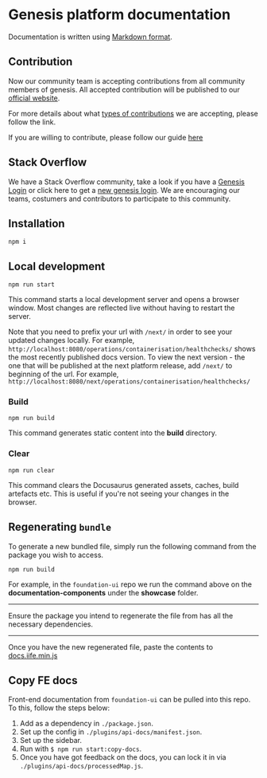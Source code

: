 # Genesis platform documentation

Documentation is written using [Markdown format](markdown-syntax.md).

## Contribution

Now our community team is accepting contributions from all community members of genesis. All accepted contribution will be published to our [official website](https://learn.genesis.global/).

For more details about what [types of contributions](./Type-of-contribution.md) we are accepting, please follow the link. 

If you are willing to contribute, please follow our guide [here](./how-to-contribute.md)

## Stack Overflow

We have a Stack Overflow community, take a look if you have a [Genesis Login](https://stackoverflowteams.com/users/login?ssrc=channels&returnurl=%2fc%2fgenesis-global%2fquestions) or click here to get a [new genesis login](https://genesis.global/contact-us/). We are encouraging our teams, costumers and contributors to participate to this community. 

## Installation

```
npm i
```

## Local development

```
npm run start
```

This command starts a local development server and opens a browser window. Most changes are reflected live without having to restart the server.

Note that you need to prefix your url with `/next/` in order to see your updated changes locally. For example, `http://localhost:8080/operations/containerisation/healthchecks/` shows the most recently published docs version.  To view the next version - the one that will be published at the next platform release, add `/next/` to beginning of the url. For example, `http://localhost:8080/next/operations/containerisation/healthchecks/`

### Build

```
npm run build
```

This command generates static content into the **build** directory.

### Clear

```
npm run clear
```

This command clears the Docusaurus generated assets, caches, build artefacts etc. This is useful if you're not seeing your changes in the browser.

## Regenerating `bundle`

To generate a new bundled file, simply run the following command from the package you wish to access.

```
npm run build
```

For example, in the `foundation-ui` repo we run the command above on the **documentation-components** under the **showcase** folder.

***
Ensure the package you intend to regenerate the file from has all the necessary dependencies.
***

Once you have the new regenerated file, paste the contents to [docs.iife.min.js]( static/js/docs.iife.min.js)

## Copy FE docs

Front-end documentation from `foundation-ui` can be pulled into this repo. To this, follow the steps below:

1. Add as a dependency in `./package.json`.
2. Set up the config in `./plugins/api-docs/manifest.json`.
3. Set up the sidebar.
4. Run with `$ npm run start:copy-docs`.
5. Once you have got feedback on the docs, you can lock it in via `./plugins/api-docs/processedMap.js`.
